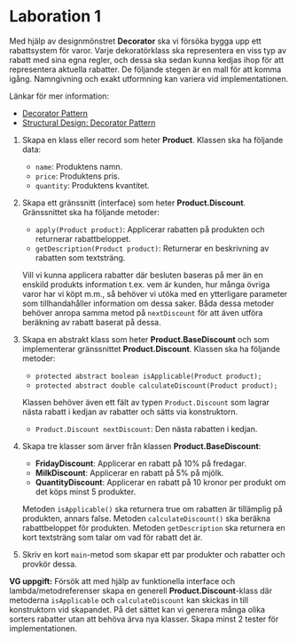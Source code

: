 # Laboration 1

Med hjälp av designmönstret **Decorator** ska vi försöka bygga upp ett rabattsystem för varor. Varje dekoratörklass ska representera en viss typ av rabatt med sina egna regler, och dessa ska sedan kunna kedjas ihop för att representera aktuella rabatter. De följande stegen är en mall för att komma igång. Namngivning och exakt utformning kan variera vid implementationen.

Länkar för mer information:
- [Decorator Pattern](https://www.oodesign.com/decorator-pattern)
- [Structural Design: Decorator Pattern](https://www.javacodegeeks.com/2018/08/structural-design-decorator-pattern.html)

1. Skapa en klass eller record som heter **Product**. Klassen ska ha följande data:
   - `name`: Produktens namn.
   - `price`: Produktens pris.
   - `quantity`: Produktens kvantitet.

2. Skapa ett gränssnitt (interface) som heter **Product.Discount**. Gränssnittet ska ha följande metoder:
   - `apply(Product product)`: Applicerar rabatten på produkten och returnerar rabattbeloppet.
   - `getDescription(Product product)`: Returnerar en beskrivning av rabatten som textsträng.
   
   Vill vi kunna applicera rabatter där besluten baseras på mer än en enskild produkts information t.ex. vem är kunden, hur många övriga varor har vi köpt m.m., så behöver vi utöka med en ytterligare parameter som tillhandahåller information om dessa saker. Båda dessa metoder behöver anropa samma metod på `nextDiscount` för att även utföra beräkning av rabatt baserat på dessa.

3. Skapa en abstrakt klass som heter **Product.BaseDiscount** och som implementerar gränssnittet **Product.Discount**. Klassen ska ha följande metoder:
   - `protected abstract boolean isApplicable(Product product);`
   - `protected abstract double calculateDiscount(Product product);`

   Klassen behöver även ett fält av typen `Product.Discount` som lagrar nästa rabatt i kedjan av rabatter och sätts via konstruktorn.
   - `Product.Discount nextDiscount`: Den nästa rabatten i kedjan.

4. Skapa tre klasser som ärver från klassen **Product.BaseDiscount**:
   - **FridayDiscount**: Applicerar en rabatt på 10% på fredagar.
   - **MilkDiscount**: Applicerar en rabatt på 5% på mjölk.
   - **QuantityDiscount**: Applicerar en rabatt på 10 kronor per produkt om det köps minst 5 produkter.
   
   Metoden `isApplicable()` ska returnera true om rabatten är tillämplig på produkten, annars false. Metoden `calculateDiscount()` ska beräkna rabattbeloppet för produkten. Metoden `getDescription` ska returnera en kort textsträng som talar om vad för rabatt det är.

5. Skriv en kort `main`-metod som skapar ett par produkter och rabatter och provkör dessa.

**VG uppgift:**
Försök att med hjälp av funktionella interface och lambda/metodreferenser skapa en generell **Product.Discount**-klass där metoderna `isApplicable` och `calculateDiscount` kan skickas in till konstruktorn vid skapandet. På det sättet kan vi generera många olika sorters rabatter utan att behöva ärva nya klasser. Skapa minst 2 tester för implementationen.
